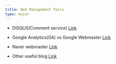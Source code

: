 ```yaml
---
title: Web Management Tools
type: major
---
```


* DISQUS(Comment service) [Link](https://disqus.com/) 

* Google Analytics(GA) vs Google Webmaster
[Link](https://www.quora.com/What-is-the-difference-between-Google-Analytics-and-Google-Webmaster-Tools-Google-Search-Console)

* Naver webmaster
[Link](https://webmastertool.naver.com/guide/site_check.naver#)

* Other useful blog
[Link](https://futurecreator.github.io/2016/06/23/search-engine-optimization-hexo-plugins/)